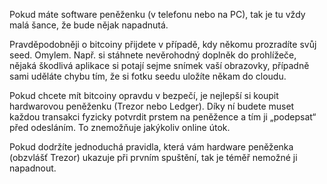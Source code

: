Pokud máte software peněženku (v telefonu nebo na PC), tak je tu vždy malá šance, že bude nějak napadnutá.

Pravděpodobněji o bitcoiny přijdete v případě, kdy někomu prozradíte svůj seed. Omylem. Např. si stáhnete nevěrohodný doplněk do prohlížeče, nějaká škodlivá aplikace si potají sejme snímek vaší obrazovky, případně sami uděláte chybu tím, že si fotku seedu uložíte někam do cloudu.

Pokud chcete mít bitcoiny opravdu v bezpečí, je nejlepší si koupit hardwarovou peněženku (Trezor nebo Ledger). Díky ní budete muset každou transakci fyzicky potvrdit prstem na peněžence a tím ji „podepsat“ před odesláním. To znemožňuje jakýkoliv online útok.

Pokud dodržíte jednoduchá pravidla, která vám hardware peněženka (obzvlášť Trezor) ukazuje při prvním spuštění, tak je téměř nemožné ji napadnout.
